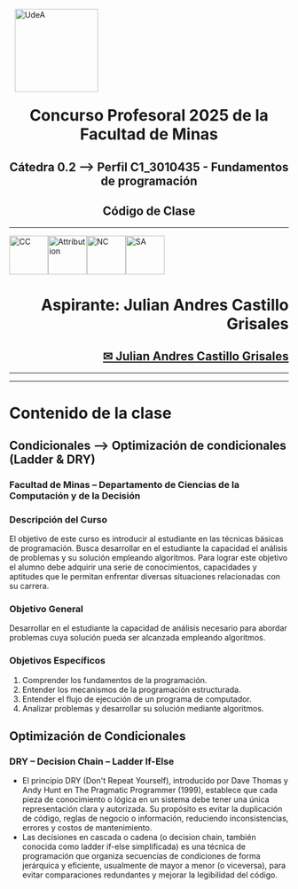 <br></br>
<div align="left">
<p><img alt="UdeA" height="150px" src="https://minas.medellin.unal.edu.co/proyectos/one-health-consortium/images/unal.png" align="left" hspace="10px" vspace="0px"></p>
</div>
<div> </div>

<div> </div>

<br></br>
<br></br>
<br></br>
<br></br>
<p>
<h6 align="center"> <b> </b> </h6>
<h1 align="center"> <b> Concurso Profesoral 2025 de la Facultad de Minas </b> </h1>
<h2 align="center"> <b> Cátedra 0.2 --> Perfil C1_3010435 - Fundamentos de programación </b> </h2>
<h2 align="center"> <b> Código de Clase </b> </h2>
<hr size=10 noshade color="gray">
</p>
<p>
<img alt="CC" height="70px" src="https://creativecommons.org/images/deed/cc_blue_x2.png" align="left" hspace="0px" vspace="0px">
<img alt="Attribution" height="70px" src="https://creativecommons.org/images/deed/attribution_icon_blue_x2.png" align="left" hspace="0px" vspace="0px">
<img alt="NC" height="70px" src="https://creativecommons.org/images/deed/nc_blue_x2.png" align="left" hspace="0px" vspace="0px">
<img alt="SA" height="70px" src="https://creativecommons.org/images/deed/sa_blue_x2.png" align="left" hspace="0px" vspace="0px">
<br></br><br></br>
</p>


<div align="right">
<h1> Aspirante: Julian Andres Castillo Grisales</h1>
<h2><a href="mailto:jandres.castillo@udea.edu.co">✉ Julian Andres Castillo Grisales</a></h2>
<hr size=1 noshade color="black">


<hr size=10 noshade color="green">

</div>

# **Contenido de la clase**
## **Condicionales --> Optimización de condicionales (Ladder & DRY)**
### **Facultad de Minas – Departamento de Ciencias de la Computación y de la Decisión**

### **Descripción del Curso**

El objetivo de este curso es introducir al estudiante en las técnicas básicas de programación. Busca desarrollar en el estudiante la capacidad el análisis de problemas y su solución empleando algoritmos. Para lograr este objetivo el alumno debe adquirir una serie de conocimientos, capacidades y aptitudes que le permitan enfrentar diversas situaciones relacionadas con su carrera. 

### **Objetivo General**
Desarrollar en el estudiante la capacidad de análisis necesario para abordar problemas cuya solución pueda ser alcanzada empleando algoritmos. 

### **Objetivos Específicos**
1.   Comprender los fundamentos de la programación. 
2.   Entender los mecanismos de la programación estructurada. 
3.   Entender el flujo de ejecución de un programa de computador. 
4.   Analizar problemas y desarrollar su solución mediante algoritmos.

## **Optimización de Condicionales**
### **DRY – Decision Chain – Ladder If-Else**
*   El principio DRY (Don't Repeat Yourself), introducido por Dave Thomas y Andy Hunt en The Pragmatic Programmer (1999), establece que cada pieza de conocimiento o lógica en un sistema debe tener una única representación clara y autorizada. Su propósito es evitar la duplicación de código, reglas de negocio o información, reduciendo inconsistencias, errores y costos de mantenimiento. 
*   Las decisiones en cascada o cadena (o decision chain, también conocida como ladder if-else simplificada) es una técnica de programación que organiza secuencias de condiciones de forma jerárquica y eficiente, usualmente de mayor a menor (o viceversa), para evitar comparaciones redundantes y mejorar la legibilidad del código. 
